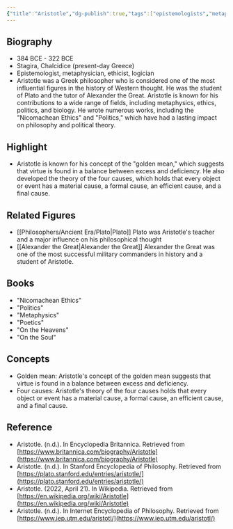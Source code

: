 ```yaml
---
{"title":"Aristotle","dg-publish":true,"tags":["epistemologists","metaphysicians","ethicists","logicians","1-10th","ancient-era","Greek","figures"],"born-date":"C. 384 BCE","keywords":"Aristotle, philosopher, classical Greece, metaphysics, ethics, politics, biology","aliases":"student of Plato, tutor of Alexander the Great","permalink":"/philosophers/ancient-era/aristotle/","dgPassFrontmatter":true}
---
```


## Biography

-   384 BCE - 322 BCE
-   Stagira, Chalcidice (present-day Greece)
-   Epistemologist, metaphysician, ethicist, logician
-   Aristotle was a Greek philosopher who is considered one of the most influential figures in the history of Western thought. He was the student of Plato and the tutor of Alexander the Great. Aristotle is known for his contributions to a wide range of fields, including metaphysics, ethics, politics, and biology. He wrote numerous works, including the "Nicomachean Ethics" and "Politics," which have had a lasting impact on philosophy and political theory.

## Highlight

-   Aristotle is known for his concept of the "golden mean," which suggests that virtue is found in a balance between excess and deficiency. He also developed the theory of the four causes, which holds that every object or event has a material cause, a formal cause, an efficient cause, and a final cause.

## Related Figures

-   [[Philosophers/Ancient Era/Plato\|Plato]] Plato was Aristotle's teacher and a major influence on his philosophical thought
-   [[Alexander the Great\|Alexander the Great]] Alexander the Great was one of the most successful military commanders in history and a student of Aristotle.

## Books

-   "Nicomachean Ethics"
-   "Politics"
-   "Metaphysics"
-   "Poetics"
-   "On the Heavens"
-   "On the Soul"

## Concepts

-   Golden mean: Aristotle's concept of the golden mean suggests that virtue is found in a balance between excess and deficiency.
-   Four causes: Aristotle's theory of the four causes holds that every object or event has a material cause, a formal cause, an efficient cause, and a final cause.

## Reference

-   Aristotle. (n.d.). In Encyclopedia Britannica. Retrieved from [https://www.britannica.com/biography/Aristotle](https://www.britannica.com/biography/Aristotle)
-   Aristotle. (n.d.). In Stanford Encyclopedia of Philosophy. Retrieved from [https://plato.stanford.edu/entries/aristotle/](https://plato.stanford.edu/entries/aristotle/)
-   Aristotle. (2022, April 21). In Wikipedia. Retrieved from [https://en.wikipedia.org/wiki/Aristotle](https://en.wikipedia.org/wiki/Aristotle)
-   Aristotle. (n.d.). In Internet Encyclopedia of Philosophy. Retrieved from [https://www.iep.utm.edu/aristotl/](https://www.iep.utm.edu/aristotl/)